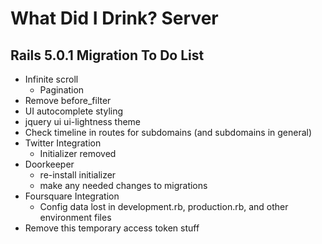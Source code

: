 What Did I Drink? Server
========================

Rails 5.0.1 Migration To Do List
--------------------------------

* Infinite scroll
  * Pagination
* Remove before_filter
* UI autocomplete styling
* jquery ui ui-lightness theme
* Check timeline in routes for subdomains (and subdomains in general)
* Twitter Integration
  * Initializer removed
* Doorkeeper 
  * re-install initializer
  * make any needed changes to migrations
* Foursquare Integration
  * Config data lost in development.rb, production.rb, and other environment files
* Remove this temporary access token stuff
